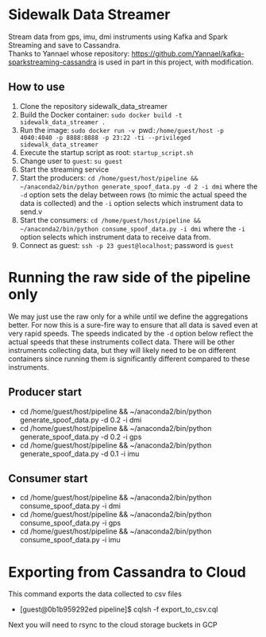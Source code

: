 # Sidewalk Data Streamer
Stream data from gps, imu, dmi instruments using Kafka and Spark Streaming and save to Cassandra.<br>
Thanks to Yannael whose repository: https://github.com/Yannael/kafka-sparkstreaming-cassandra is used in part in this project, with modification.

## How to use
1. Clone the repository sidewalk_data_streamer
2. Build the Docker container: `sudo docker build -t sidewalk_data_streamer .`
3. Run the image: `sudo docker run -v `pwd`:/home/guest/host -p 4040:4040 -p 8888:8888 -p 23:22 -ti --privileged sidewalk_data_streamer`
4. Execute the startup script as root: `startup_script.sh`
5. Change user to `guest`: `su guest`
6. Start the streaming service
6.	Start the producers: `cd /home/guest/host/pipeline && ~/anaconda2/bin/python generate_spoof_data.py -d 2 -i dmi` where the `-d` option sets the delay between rows (to mimic the actual speed the data is collected) and the `-i` option selects which instrument data to send.v
6.	Start the consumers: `cd /home/guest/host/pipeline && ~/anaconda2/bin/python consume_spoof_data.py -i dmi` where the `-i` option selects which instrument data to receive data from.
7. Connect as guest: `ssh -p 23 guest@localhost`; password is `guest`


# Running the raw side of the pipeline only
We may just use the raw only for a while until we define the aggregations better. For now this is a sure-fire way to ensure that all data is saved even at very rapid speeds. The speeds indicated by the `-d` option below reflect the actual speeds that these instruments collect data. There will be other instruments collecting data, but they will likely need to be on different containers since running them is significantly different compared to these instruments.
## Producer start
* cd /home/guest/host/pipeline && ~/anaconda2/bin/python generate_spoof_data.py -d 0.2 -i dmi
* cd /home/guest/host/pipeline && ~/anaconda2/bin/python generate_spoof_data.py -d 0.2 -i gps
* cd /home/guest/host/pipeline && ~/anaconda2/bin/python generate_spoof_data.py -d 0.1 -i imu

## Consumer start
* cd /home/guest/host/pipeline && ~/anaconda2/bin/python consume_spoof_data.py -i dmi
* cd /home/guest/host/pipeline && ~/anaconda2/bin/python consume_spoof_data.py -i gps
* cd /home/guest/host/pipeline && ~/anaconda2/bin/python consume_spoof_data.py -i imu

# Exporting from Cassandra to Cloud
This command exports the data collected to csv files
* [guest@0b1b959292ed pipeline]$ cqlsh -f export_to_csv.cql

Next you will need to rsync to the cloud storage buckets in GCP

